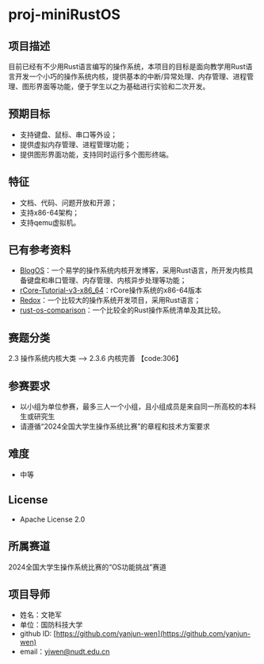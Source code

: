 # proj-miniRustOS

## 项目描述

目前已经有不少用Rust语言编写的操作系统，本项目的目标是面向教学用Rust语言开发一个小巧的操作系统内核，提供基本的中断/异常处理、内存管理、进程管理、图形界面等功能，便于学生以之为基础进行实验和二次开发。

## 预期目标

- 支持键盘、鼠标、串口等外设；
- 提供虚拟内存管理、进程管理功能；
- 提供图形界面功能，支持同时运行多个图形终端。

## 特征

- 文档、代码、问题开放和开源；
- 支持x86-64架构；
- 支持qemu虚拟机。

## 已有参考资料

- [BlogOS](https://os.phil-opp.com/)：一个易学的操作系统内核开发博客，采用Rust语言，所开发内核具备键盘和串口管理、内存管理、内核异步处理等功能；
- [rCore-Tutorial-v3-x86_64](https://github.com/rcore-os/rCore-Tutorial-v3-x86_64)：rCore操作系统的x86-64版本
- [Redox](https://www.redox-os.org/)：一个比较大的操作系统开发项目，采用Rust语言；
- [rust-os-comparison](https://rustrepo.com/repo/flosse-rust-os-comparison-rust-operating-systems)：一个比较全的Rust操作系统清单及其比较。

## 赛题分类

2.3 操作系统内核大类 --> 2.3.6 内核完善 【code:306】

## 参赛要求

- 以小组为单位参赛，最多三人一个小组，且小组成员是来自同一所高校的本科生或研究生
- 请遵循“2024全国大学生操作系统比赛”的章程和技术方案要求

## 难度

- 中等

## License

- Apache License 2.0

## 所属赛道

2024全国大学生操作系统比赛的“OS功能挑战”赛道

## 项目导师

- 姓名：文艳军
- 单位：国防科技大学
- github ID: [https://github.com/yanjun-wen](https://github.com/yanjun-wen)
- email：[yjwen@nudt.edu.cn](mailto:yjwen@nudt.edu.cn)
